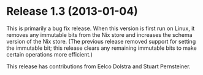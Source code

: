 # Release 1.3 (2013-01-04)

This is primarily a bug fix release. When this version is first run on
Linux, it removes any immutable bits from the Nix store and increases
the schema version of the Nix store. (The previous release removed
support for setting the immutable bit; this release clears any remaining
immutable bits to make certain operations more efficient.)

This release has contributions from Eelco Dolstra and Stuart
Pernsteiner.
